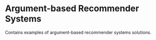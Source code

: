 # Argument-based Recommender Systems
Contains examples of argument-based recommender systems solutions.
